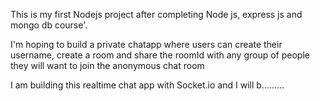 This is my first Nodejs project after completing Node js, express js and mongo db course'.

I'm hoping to build  a private chatapp where users can create their  username, create a room and share the roomId with any group of people they will want to join the anonymous chat room


I am building this  realtime chat app with Socket.io  and I will b.........
